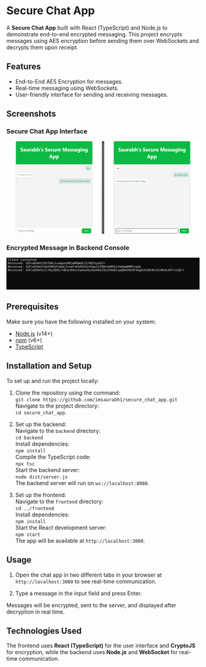 # Secure Chat App

A **Secure Chat App** built with React (TypeScript) and Node.js to demonstrate end-to-end encrypted messaging. This project encrypts messages using AES encryption before sending them over WebSockets and decrypts them upon receipt.

## Features

- End-to-End AES Encryption for messages.  
- Real-time messaging using WebSockets.  
- User-friendly interface for sending and receiving messages.  

## Screenshots

### Secure Chat App Interface
![Secure Chat App Interface](assets/SecureApp.png)

### Encrypted Message in Backend Console
![Encrypted Message in Backend Console](assets/EncryptedMessage.png)


## Prerequisites

Make sure you have the following installed on your system:  
- [Node.js](https://nodejs.org/) (v14+)  
- [npm](https://www.npmjs.com/) (v6+)  
- [TypeScript](https://www.typescriptlang.org/)  

## Installation and Setup

To set up and run the project locally:  
1. Clone the repository using the command:  
   `git clone https://github.com/imsaurabh1/secure_chat_app.git`  
   Navigate to the project directory:  
   `cd secure_chat_app`.  

2. Set up the backend:  
   Navigate to the `backend` directory:  
   `cd backend`  
   Install dependencies:  
   `npm install`  
   Compile the TypeScript code:  
   `npx tsc`  
   Start the backend server:  
   `node dist/server.js`  
   The backend server will run on `ws://localhost:8080`.

3. Set up the frontend:  
   Navigate to the `frontend` directory:  
   `cd ../frontend`  
   Install dependencies:  
   `npm install`  
   Start the React development server:  
   `npm start`  
   The app will be available at `http://localhost:3000`.

## Usage

1. Open the chat app in two different tabs in your browser at `http://localhost:3000` to see real-time communication.

2. Type a message in the input field and press Enter. 

Messages will be encrypted, sent to the server, and displayed after decryption in real time.


## Technologies Used

The frontend uses **React (TypeScript)** for the user interface and **CryptoJS** for encryption, while the backend uses **Node.js** and **WebSocket** for real-time communication.
